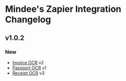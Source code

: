 # Mindee's Zapier Integration Changelog

## v1.0.2

### New

- [Invoice OCR](https://developers.mindee.com/docs/invoice-ocr) v2
- [Passport OCR](https://developers.mindee.com/docs/passport-ocr) v1
- [Receipt OCR](https://developers.mindee.com/docs/receipt-ocr) v3

